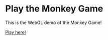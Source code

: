 # Play the Monkey Game
This is the WebGL demo of the Monkey Game!

[Play here!](https://fontys-gebarentaal.github.io/Play-the-Monkey-Game/ "Play the Monkey Game")
